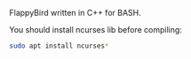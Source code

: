 FlappyBird written in C++ for BASH.

You should install ncurses lib before compiling:
```bash
sudo apt install ncurses*
```
